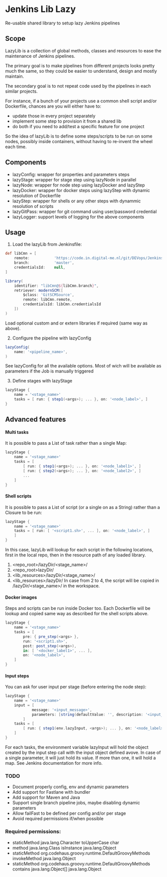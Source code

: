 # Jenkins Lib Lazy
Re-usable shared library to setup lazy Jenkins pipelines

## Scope
LazyLib is a collection of global methods, classes and resources to ease the maintenance of Jenkins pipelines.

The primary goal is to make pipelines from different projects looks pretty much the same,
so they could be easier to understand, design and mostly maintain.

The secondary goal is to not repeat code used by the pipelines in each similar projects.

For instance, if a bunch of your projects use a common shell script and/or Dockerfile,
chances are you will either have to:
- update those in every project separately
- implement some step to provision it from a shared lib
- do both if you need to add/test a specific feature for one project   

So the idea of lazyLib is to define some steps/scripts to be run on some nodes,
possibly inside containers, without having to re-invent the wheel each time.

## Components
- lazyConfig: wrapper for properties and parameters steps
- lazyStage: wrapper for stage step using lazyNode in parallel
- lazyNode: wrapper for node step using lazyDocker and lazyStep
- lazyDocker: wrapper for docker steps using lazyStep with dynamic resolution of Dockerfile
- lazyStep: wrapper for shells or any other steps with dynammic resolution of scripts
- lazyGitPass: wrapper for git command using user/password credential
- lazyLogger: support levels of logging for the above components

## Usage

1. Load the lazyLib from Jenkinsfile:
```groovy
def libCmn = [
    remote:           'https://code.in.digital-me.nl/git/DEVops/JenkinsLibLazy.git',
    branch:           'master',
    credentialsId:    null,
]

library(
    identifier: "libCmn@${libCmn.branch}",
    retriever: modernSCM([
        $class: 'GitSCMSource',
        remote: libCmn.remote,
        credentialsId: libCmn.credentialsId
    ])
)
```
Load optional custom and or extern libraries if required (same way as above).

2. Configure the pipeline with lazyConfig
```groovy
lazyConfig(
    name: '<pipeline_name>',
)
```
See lazyConfig for all the available options.
Most of wich will be available as parameters if the Job is manually triggered 

3. Define stages with lazyStage
```groovy
lazyStage {
    name = '<stage_name>'
    tasks = [ run: { step1(<args>); ... }, on: '<node_label>', ]
}
```

## Advanced features
#### Multi tasks
It is possible to pass a List of task rather than a single Map:
```groovy
lazyStage {
    name = '<stage_name>'
    tasks = [
        [ run: { step1(<args>); ... }, on: '<node_label1>', ]
        [ run: { step2(<args>); ... }, on: '<node_label2>', ]
        ...
    ]
}
```

#### Shell scripts
It is possible to pass a List of script (or a single on as a String) rather than a Closure to be run:
```groovy
lazyStage {
    name = '<stage_name>'
    tasks = [ run: [ '<script1.sh>', ... ], on: '<node_label>', ]
    ]
}

```
In this case, lazyLib will lookup for each script in the following locations,
first in the local repo, then in the resource path of any loaded library.
1. <repo_root>/lazyDir/<stage_name>/
2. <repo_root>lazyDir/
3. <lib_resources>/lazyDir/<stage_name>/
4. <lib_resources>/lazyDir/
In case from 2 to 4, the script will be copied in /lazyDir/<stage_name>/ in the workspace.

#### Docker images
Steps and scripts can be run inside Docker too.
Each Dockerfile will be lookup and copied same way as described for the shell scripts above.
```groovy
lazyStage {
    name = '<stage_name>'
    tasks = [
        pre: { pre_step(<args> },
        run: '<script1.sh>',
        post: post_step(<args>),
        in: [ '<docker_label1>', ... ],
        on: '<node_label>',
    ]
}

```

#### Input steps
You can ask for user input per stage (before entering the node step):
```groovy
lazyStage {
    name = '<stage_name>'
    input = [
            message: '<input_message>',
            parameters: [string(defaultValue: '', description: '<input_description>', name: '<input_name>')]
        ]
    tasks = [
        [ run: { step1(env.lazyInput, <args>); ... }, on: '<node_label>', ]
    ]
}

```
For each tasks, the environment variable lazyInput will hold the object created by the input step call with the input object defined avove.
In case of a single parameter, it will just hold its value. If more than one, it will hold a map. See Jenkins documentation for more info.


### TODO
- Document properly config, env and dynamic parameters
- Add support for Fastlane with bundler
- Add support for Maven and Java 
- Support single branch pipeline jobs, maybe disabling dynamic parameters
- Allow failFast to be defined per config and/or per stage
- Avoid required permissions if/when possible


### Required permissions:
- staticMethod java.lang.Character toUpperCase char
- method java.lang.Class isInstance java.lang.Object
- staticMethod org.codehaus.groovy.runtime.DefaultGroovyMethods invokeMethod java.lang.Object
- staticMethod org.codehaus.groovy.runtime.DefaultGroovyMethods contains java.lang.Object[] java.lang.Object
